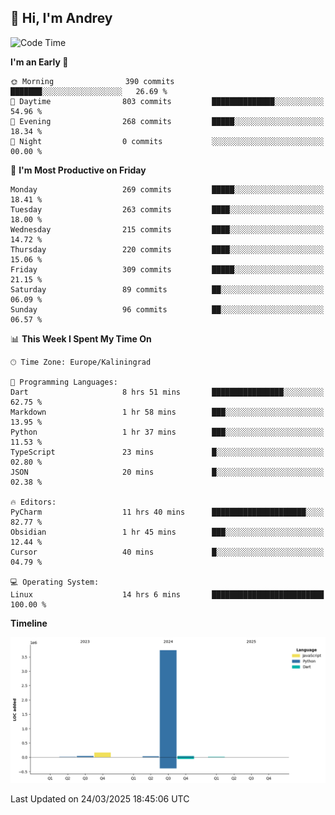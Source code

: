 ## 👋 Hi, I'm Andrey

<!--START_SECTION:waka-->
![Code Time](http://img.shields.io/badge/Code%20Time-857%20hrs%2048%20mins-blue)

**I'm an Early 🐤** 

```text
🌞 Morning                390 commits         ███████░░░░░░░░░░░░░░░░░░   26.69 % 
🌆 Daytime                803 commits         ██████████████░░░░░░░░░░░   54.96 % 
🌃 Evening                268 commits         █████░░░░░░░░░░░░░░░░░░░░   18.34 % 
🌙 Night                  0 commits           ░░░░░░░░░░░░░░░░░░░░░░░░░   00.00 % 
```
📅 **I'm Most Productive on Friday** 

```text
Monday                   269 commits         █████░░░░░░░░░░░░░░░░░░░░   18.41 % 
Tuesday                  263 commits         ████░░░░░░░░░░░░░░░░░░░░░   18.00 % 
Wednesday                215 commits         ████░░░░░░░░░░░░░░░░░░░░░   14.72 % 
Thursday                 220 commits         ████░░░░░░░░░░░░░░░░░░░░░   15.06 % 
Friday                   309 commits         █████░░░░░░░░░░░░░░░░░░░░   21.15 % 
Saturday                 89 commits          ██░░░░░░░░░░░░░░░░░░░░░░░   06.09 % 
Sunday                   96 commits          ██░░░░░░░░░░░░░░░░░░░░░░░   06.57 % 
```


📊 **This Week I Spent My Time On** 

```text
🕑︎ Time Zone: Europe/Kaliningrad

💬 Programming Languages: 
Dart                     8 hrs 51 mins       ████████████████░░░░░░░░░   62.75 % 
Markdown                 1 hr 58 mins        ███░░░░░░░░░░░░░░░░░░░░░░   13.95 % 
Python                   1 hr 37 mins        ███░░░░░░░░░░░░░░░░░░░░░░   11.53 % 
TypeScript               23 mins             █░░░░░░░░░░░░░░░░░░░░░░░░   02.80 % 
JSON                     20 mins             █░░░░░░░░░░░░░░░░░░░░░░░░   02.38 % 

🔥 Editors: 
PyCharm                  11 hrs 40 mins      █████████████████████░░░░   82.77 % 
Obsidian                 1 hr 45 mins        ███░░░░░░░░░░░░░░░░░░░░░░   12.44 % 
Cursor                   40 mins             █░░░░░░░░░░░░░░░░░░░░░░░░   04.79 % 

💻 Operating System: 
Linux                    14 hrs 6 mins       █████████████████████████   100.00 % 
```

**Timeline**

![Lines of Code chart](https://raw.githubusercontent.com/Mist3s/Mist3s/main/assets/bar_graph.png)


 Last Updated on 24/03/2025 18:45:06 UTC
<!--END_SECTION:waka-->

